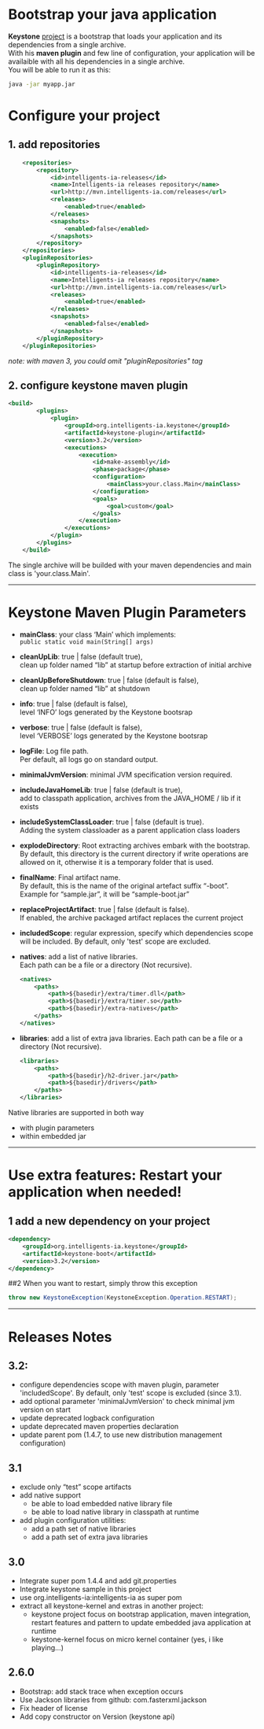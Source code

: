 # Bootstrap your java application

**Keystone** [project](http://intelligents-ia.com/index.php/category/technique/keystone "Keystone Web site") is a bootstrap that loads your application and its dependencies from a single archive.  
With his **maven plugin** and few line of configuration, your application will be availaible with all his dependencies in a single archive.   
You will be able to run it as this: 
```bash
java -jar myapp.jar
```

# Configure your project

## 1. add repositories
```xml
    <repositories>
		<repository>
			<id>intelligents-ia-releases</id>
			<name>Intelligents-ia releases repository</name>
			<url>http://mvn.intelligents-ia.com/releases</url>
			<releases>
				<enabled>true</enabled>
			</releases>
			<snapshots>
				<enabled>false</enabled>
			</snapshots>
		</repository>
	</repositories>
	<pluginRepositories>
		<pluginRepository>
			<id>intelligents-ia-releases</id>
			<name>Intelligents-ia releases repository</name>
			<url>http://mvn.intelligents-ia.com/releases</url>
			<releases>
				<enabled>true</enabled>
			</releases>
			<snapshots>
				<enabled>false</enabled>
			</snapshots>
		</pluginRepository>
	</pluginRepositories>
```
*note: with maven 3, you could omit "pluginRepositories" tag*


## 2. configure keystone maven plugin

```xml
<build>
	    <plugins>
	        <plugin>
	            <groupId>org.intelligents-ia.keystone</groupId>
	            <artifactId>keystone-plugin</artifactId>
	            <version>3.2</version>
	            <executions>
	                <execution>
	                    <id>make-assembly</id>
	                    <phase>package</phase>
	                    <configuration>
	                        <mainClass>your.class.Main</mainClass>
	                    </configuration>
	                    <goals>
	                        <goal>custom</goal>
	                    </goals>
	                </execution>
	            </executions>
	        </plugin>
	    </plugins>
	</build>
```
The single archive will be builded with your maven dependencies and main class is 'your.class.Main'.

---


# Keystone Maven Plugin Parameters

* **mainClass**: your class ‘Main’ which implements:  
```public static void main(String[] args) ```
* **cleanUpLib**: true | false (default true),  
clean up folder named “lib” at startup before extraction of initial archive
* **cleanUpBeforeShutdown**: true | false (default is false),  
clean up folder named “lib” at shutdown
* **info**: true | false (default is false),  
level ‘INFO’ logs generated by the Keystone bootsrap
* **verbose**: true | false (default is false),  
level ‘VERBOSE’ logs generated by the Keystone bootsrap
* **logFile**: Log file path.  
Per default, all logs go on standard output.
* **minimalJvmVersion**: minimal JVM specification version required. 
* **includeJavaHomeLib**: true | false (default is true),  
add to classpath application, archives from the JAVA_HOME / lib if it exists
* **includeSystemClassLoader**: true | false (default is true).  
Adding the system classloader as a parent application class loaders
* **explodeDirectory**: Root extracting archives embark with the bootstrap.  
By default, this directory is the current directory if write operations are allowed on it, otherwise it is a temporary folder that is used.
* **finalName**: Final artifact name.  
By default, this is the name of the original artefact suffix “-boot”. Example for “sample.jar”, it will be “sample-boot.jar”
* **replaceProjectArtifact**: true | false (default is false).  
If enabled, the archive packaged artifact replaces the current project
* **includedScope**: regular expression, specify which dependencies scope will be included. By default, only 'test' scope are excluded.
* **natives**: add a list of native libraries.  
Each path can be a file or a directory (Not recursive).

    ```xml
    <natives>
    	<paths>
    		<path>${basedir}/extra/timer.dll</path>
    		<path>${basedir}/extra/timer.so</path>
    		<path>${basedir}/extra-natives</path>
    	</paths>
    </natives>
    ```
* **libraries**: add a list of extra java libraries. Each path can be a file or a directory (Not recursive).

    ```xml
    <libraries>
    	<paths>
    		<path>${basedir}/h2-driver.jar</path>
    		<path>${basedir}/drivers</path>
    	</paths>
    </libraries>
    ```

Native libraries are supported in both way
* with plugin parameters
* within embedded jar

---

# Use extra features: Restart your application when needed!

## 1 add a new dependency on your project

```xml
<dependency>
	<groupId>org.intelligents-ia.keystone</groupId>
	<artifactId>keystone-boot</artifactId>
	<version>3.2</version>
</dependency>
```

##2 When you want to restart, simply throw this exception

```java
throw new KeystoneException(KeystoneException.Operation.RESTART);
```

---


# Releases Notes

## 3.2:

* configure dependencies scope with maven plugin, parameter 'includedScope'. By default, only 'test' scope is excluded (since 3.1).
* add optional parameter 'minimalJvmVersion' to check minimal jvm version on start
* update deprecated logback configuration
* update deprecated maven properties declaration
* update parent pom (1.4.7, to use new distribution management configuration)

## 3.1

* exclude only “test” scope artifacts
* add native support
    * be able to load embedded native library file
    * be able to load native library in classpath at runtime
* add plugin configuration utilities:
    * add a path set of native libraries
    * add a path set of extra java libraries

## 3.0

* Integrate super pom 1.4.4 and add git.properties
* Integrate keystone sample in this project
* use org.intelligents-ia:intelligents-ia as super pom
* extract all keystone-kernel and extras in another project:
    * keystone project focus on bootstrap application, maven integration, restart features and pattern to update embedded java application at runtime
    * keystone-kernel focus on micro kernel container (yes, i like playing…)

## 2.6.0

* Bootstrap: add stack trace when exception occurs
* Use Jackson libraries from github: com.fasterxml.jackson
* Fix header of license
* Add copy constructor on Version (keystone api)

